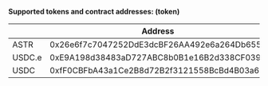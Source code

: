 **Supported tokens and contract addresses: (token)**

|  | Address |
| --- | --- |
| ASTR | 0x26e6f7c7047252DdE3dcBF26AA492e6a264Db655 |
| USDC.e | 0xE9A198d38483aD727ABC8b0B1e16B2d338CF0391 |
| USDC | 0xfF0CBFbA43a1Ce2B8d72B2f3121558BcBd4B03a6 |